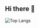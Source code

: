## Hi there 👋

<!--
**ParkerCai/ParkerCai** is a ✨ _special_ ✨ repository because its `README.md` (this file) appears on your GitHub profile.

Here are some ideas to get you started:

- 🔭 I’m currently working on ...
- 🌱 I’m currently learning ...
- 👯 I’m looking to collaborate on ...
- 🤔 I’m looking for help with ...
- 💬 Ask me about ...
- 📫 How to reach me: ...
- 😄 Pronouns: ...
- ⚡ Fun fact: ...

[![Top Langs](https://github-readme-stats-six-taupe-94.vercel.app/api/top-langs/?username=anuraghazra)](https://github.com/parkercai/github-readme-stats)
-->
![Top Langs](https://github-readme-stats-six-taupe-94.vercel.app/api/top-langs/?username=parkercai&langs_count=8)
